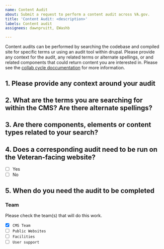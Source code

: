 ```yaml
---
name: Content Audit
about: Submit a request to perform a content audit across VA.gov.
title: 'Content Audit: <description>'
labels: Content audit
assignees: dawnpruitt, EWashb

---
```


Content audits can be performed by searching the codebase and compiled site for specific terms ur using an audit tool within drupal. 
Please provide any context for the audit, any related terms or alternate spellings, or and related components that could return content you are interested in. Please see the [collab cycle doccumentation](https://va-gov.atlassian.net/l/cp/U0DfKLfs) for more information.

## 1. Please provide any context around your audit
  
## 2. What are the terms you are searching for within the CMS? Are there alternate spellings?

## 3. Are there components, elements or content types related to your search?

## 4. Does a corresponding audit need to be run on the Veteran-facing website?  
  - [ ] Yes 
  - [ ] No

## 5. When do you need the audit to be completed


### Team
Please check the team(s) that will do this work.

- [x] `CMS Team`
- [ ] `Public Websites`
- [ ] `Facilities`
- [ ] `User support`
